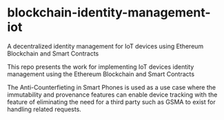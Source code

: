 # blockchain-identity-management-iot
A decentralized identity management for IoT devices using Ethereum Blockchain and Smart Contracts


This repo presents the work for implementing IoT devices identity management using the Ethereum Blockchain and Smart Contracts

The Anti-Counterfieting in Smart Phones is used as a use case where the immutability and provenance features can enable 
device tracking with the feature of eliminating the need for a third party such as GSMA to exist for handling related requests.
